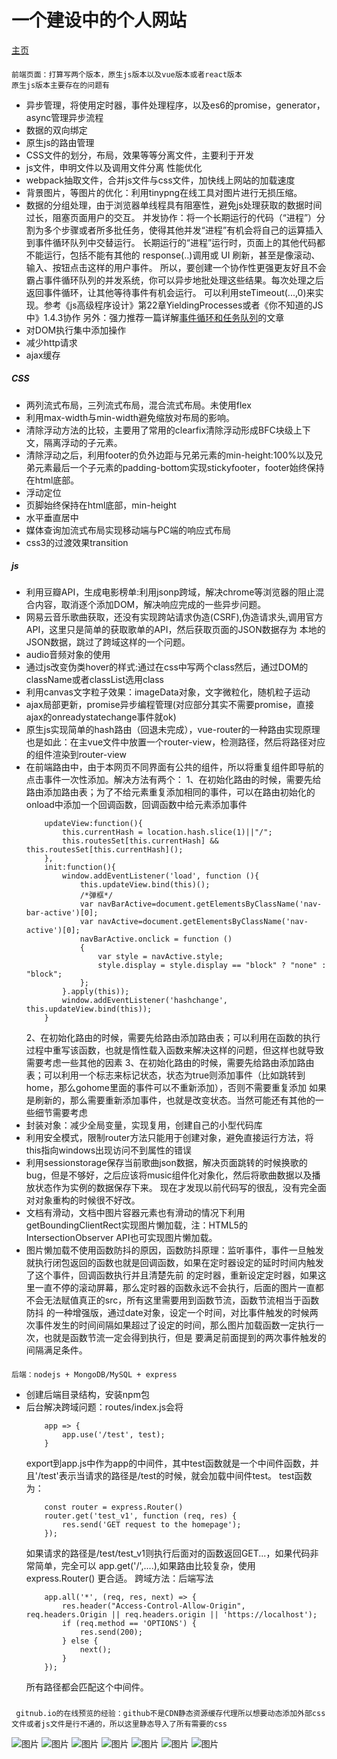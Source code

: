 一个建设中的个人网站
====

[主页](http://htmlpreview.github.io/?https://github.com/BUPTlhuanyu/personalHomePage/blob/master/client/src/index.html)

####
    前端页面：打算写两个版本，原生js版本以及vue版本或者react版本
    原生js版本主要存在的问题有
+   异步管理，将使用定时器，事件处理程序，以及es6的promise，generator，async管理异步流程
+   数据的双向绑定
+   原生js的路由管理
+   CSS文件的划分，布局，效果等等分离文件，主要利于开发
+   js文件，申明文件以及调用文件分离
    性能优化
+   webpack抽取文件，合并js文件与css文件，加快线上网站的加载速度
+   背景图片，等图片的优化：利用tinypng在线工具对图片进行无损压缩。
+   数据的分组处理，由于浏览器单线程具有阻塞性，避免js处理获取的数据时间过长，阻塞页面用户的交互。
        并发协作：将一个长期运行的代码（“进程”）分割为多个步骤或者所多批任务，使得其他并发“进程”有机会将自己的运算插入到事件循环队列中交替运行。
        长期运行的“进程”运行时，页面上的其他代码都不能运行，包括不能有其他的 response(..)调用或 UI 刷新，甚至是像滚动、输入、按钮点击这样的用户事件。
        所以，要创建一个协作性更强更友好且不会霸占事件循环队列的并发系统，你可以异步地批处理这些结果。每次处理之后返回事件循环，让其他等待事件有机会运行。
        可以利用steTimeout(...,0)来实现。参考《js高级程序设计》第22章YieldingProcesses或者《你不知道的JS中》1.4.3协作
        另外：强力推荐一篇详解[事件循环和任务队列](https://www.jianshu.com/p/4516ad4b3048)的文章
+   对DOM执行集中添加操作
+   减少http请求
+   ajax缓存


#####   CSS
+   两列流式布局，三列流式布局，混合流式布局。未使用flex
+   利用max-width与min-width避免缩放对布局的影响。
+   清除浮动方法的比较，主要用了常用的clearfix清除浮动形成BFC块级上下文，隔离浮动的子元素。
+   清除浮动之后，利用footer的负外边距与兄弟元素的min-height:100%以及兄弟元素最后一个子元素的padding-bottom实现stickyfooter，footer始终保持在html底部。
+   浮动定位
+   页脚始终保持在html底部，min-height
+   水平垂直居中
+   媒体查询加流式布局实现移动端与PC端的响应式布局
+   css3的过渡效果transition

#####   js
+   利用豆瓣API，生成电影榜单:利用jsonp跨域，解决chrome等浏览器的阻止混合内容，取消逐个添加DOM，解决响应完成的一些异步问题。
+   网易云音乐歌曲获取，还没有实现跨站请求伪造(CSRF),伪造请求头,调用官方API，这里只是简单的获取歌单的API，然后获取页面的JSON数据存为
    本地的JSON数据，跳过了跨域这样的一个问题。
+   audio音频对象的使用
+   通过js改变伪类hover的样式:通过在css中写两个class然后，通过DOM的className或者classList选用class
+   利用canvas文字粒子效果：imageData对象，文字微粒化，随机粒子运动
+   ajax局部更新，promise异步编程管理(对应部分其实不需要promise，直接ajax的onreadystatechange事件就ok)
+   原生js实现简单的hash路由（回退未完成），vue-router的一种路由实现原理也是如此：在主vue文件中放置一个router-view，检测路径，然后将路径对应的组件渲染到router-view
+   在前端路由中，由于本网页不同界面有公共的组件，所以将重复组件即导航的点击事件一次性添加。解决方法有两个：
    1、在初始化路由的时候，需要先给路由添加路由表；为了不给元素重复添加相同的事件，可以在路由初始化的onload中添加一个回调函数，回调函数中给元素添加事件
    ```
        updateView:function(){
            this.currentHash = location.hash.slice(1)||"/";
            this.routesSet[this.currentHash] && this.routesSet[this.currentHash]();
        },
        init:function(){
            window.addEventListener('load', function (){
                this.updateView.bind(this)();
                /*弹框*/
                var navBarActive=document.getElementsByClassName('nav-bar-active')[0];
                var navActive=document.getElementsByClassName('nav-active')[0];
                navBarActive.onclick = function ()
                {
                    var style = navActive.style;
                    style.display = style.display == "block" ? "none" : "block";
                };
            }.apply(this));
            window.addEventListener('hashchange', this.updateView.bind(this));
        }
    ```
    2、在初始化路由的时候，需要先给路由添加路由表；可以利用在函数的执行过程中重写该函数，也就是惰性载入函数来解决这样的问题，但这样也就导致需要考虑一些其他的因素
    3、在初始化路由的时候，需要先给路由添加路由表；可以利用一个标志来标记状态，状态为true则添加事件（比如跳转到home，那么gohome里面的事件可以不重新添加），否则不需要重复添加
       如果是刷新的，那么需要重新添加事件，也就是改变状态。当然可能还有其他的一些细节需要考虑
+   封装对象：减少全局变量，实现复用，创建自己的小型代码库
+   利用安全模式，限制router方法只能用于创建对象，避免直接运行方法，将this指向windows出现访问不到属性的错误
+   利用sessionstorage保存当前歌曲json数据，解决页面跳转的时候换歌的bug，但是不够好，之后应该将music组件化对象化，然后将歌曲数据以及播放状态作为实例的数据保存下来。
    现在才发现以前代码写的很乱，没有完全面对对象重构的时候很不好改。
+   文档有滑动，文档中图片容器元素也有滑动的情况下利用getBoundingClientRect实现图片懒加载，注：HTML5的IntersectionObserver API也可实现图片懒加载。
+   图片懒加载不使用函数防抖的原因，函数防抖原理：监听事件，事件一旦触发就执行闭包返回的函数也就是回调函数，如果在定时器设定的延时时间内触发了这个事件，回调函数执行并且清楚先前
    的定时器，重新设定定时器，如果这里一直不停的滚动屏幕，那么定时器的函数永远不会执行，后面的图片一直都不会无法赋值真正的src，所有这里需要用到函数节流，函数节流相当于函数防抖
    的一种增强版，通过date对象，设定一个时间，对比事件触发的时候两次事件发生的时间间隔如果超过了设定的时间，那么图片加载函数一定执行一次，也就是函数节流一定会得到执行，但是
    要满足前面提到的两次事件触发的间隔满足条件。


####
    后端：nodejs + MongoDB/MySQL + express
+   创建后端目录结构，安装npm包
+   后台解决跨域问题：routes/index.js会将
    ```
        app => {
            app.use('/test', test);
        }
    ```
    export到app.js中作为app的中间件，其中test函数就是一个中间件函数，并且'/test'表示当请求的路径是/test的时候，就会加载中间件test。
    test函数为：
    ```
        const router = express.Router()
        router.get('test_v1', function (req, res) {
            res.send('GET request to the homepage');
        });
    ```
    如果请求的路径是/test/test_v1则执行后面对的函数返回GET...，如果代码非常简单，完全可以 app.get('/',....),如果路由比较复杂，使用 express.Router() 更合适。
    跨域方法：后端写法
    ```
        app.all('*', (req, res, next) => {
            res.header("Access-Control-Allow-Origin", req.headers.Origin || req.headers.origin || 'https://localhost');
            if (req.method == 'OPTIONS') {
                res.send(200);
            } else {
                next();
            }
        });
    ```
    所有路径都会匹配这个中间件。


#####
     gitnub.io的在线预览的经验：github不是CDN静态资源缓存代理所以想要动态添加外部css文件或者js文件是行不通的，所以这里静态导入了所有需要的css



![图片](https://github.com/BUPTlhuanyu/personalHomePage/blob/master/mainForPC-1.png)
![图片](https://github.com/BUPTlhuanyu/personalHomePage/blob/master/mainForPC-2.png)
![图片](https://github.com/BUPTlhuanyu/personalHomePage/blob/master/liveForPC-1.png)
![图片](https://github.com/BUPTlhuanyu/personalHomePage/blob/master/mainForMobile-1.png)
![图片](https://github.com/BUPTlhuanyu/personalHomePage/blob/master/mainForMobile-2.png)
![图片](https://github.com/BUPTlhuanyu/personalHomePage/blob/master/mainForMobile-3.png)
![图片](https://github.com/BUPTlhuanyu/personalHomePage/blob/master/mainForMobile-4.png)